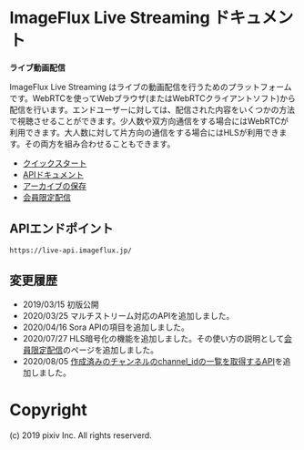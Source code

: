 # ImageFlux Live Streaming ドキュメント

**ライブ動画配信**

ImageFlux Live Streaming はライブの動画配信を行うためのプラットフォームです。WebRTCを使ってWebブラウザ(またはWebRTCクライアントソフト)から配信を行います。エンドユーザーに対しては、配信された内容をいくつかの方法で視聴させることができます。少人数や双方向通信をする場合にはWebRTCが利用できます。大人数に対して片方向の通信をする場合にはHLSが利用できます。その両方を組み合わせることもできます。


- [クイックスタート](./quickstart.md)
- [APIドキュメント](./api.md)
- [アーカイブの保存](./archive.md)
- [会員限定配信](./encryption.md)

## APIエンドポイント
```
https://live-api.imageflux.jp/
```

## 変更履歴

- 2019/03/15 初版公開
- 2020/03/25 マルチストリーム対応のAPIを追加しました。
- 2020/04/16 Sora APIの項目を追加しました。
- 2020/07/27 HLS暗号化の機能を追加しました。その使い方の説明として[会員限定配信](./encryption.md)のページを追加しました。
- 2020/08/05 [作成済みのチャンネルのchannel_idの一覧を取得するAPI](./api.md#imageflux_20200729listchannelids)を追加しました。


# Copyright

(c) 2019 pixiv Inc. All rights reserverd.

